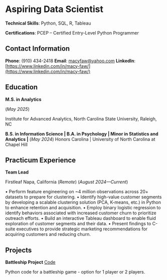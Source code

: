 # Aspiring Data Scientist

**Technical Skills**: Python, SQL, R, Tableau

**Certifications**: PCEP – Certified Entry-Level Python Programmer

## Contact Information
**Phone**: (910) 434-2418
**Email**: macyfaw@yahoo.com
**LinkedIn**: [https://www.linkedin.com/in/macy-faw/](https://www.linkedin.com/in/macy-faw/)

## Education
**M.S. in Analytics** 

(_May 2025_)

Institute for Advanced Analytics, North Carolina State University, Raleigh, NC

**B.S. in Information Science | B.A. in Psychology | Minor in Statistics and Analytics |**
(_May 2024_)
Honors Carolina | University of North Carolina at Chapel Hill

## Practicum Experience
**Team Lead**

Firstleaf	Napa, California (_Remote_) 
(_August 2024—Current_)

•	Perform feature engineering on ~4 million observations across 20+ datasets to prepare for clustering.
•	Identify high-value customer segments by developing a scalable clustering solution (PCA, K-means, etc.) in Python to enhance retention and acquisition.
•	Employ binary logistic regression to identify behaviors associated with increased customer churn to prioritize outreach efforts.
•	Build an interactive Tableau dashboard to enable fluid exploration of customer segments and their data.
•	Present findings to C-suite executives to provide strategic marketing recommendations for acquiring customers and reducing churn.


## Projects
**Battleship Project**
[Code](battleship.py)

Python code for a battleship game - option for 1 player or 2 players. 

